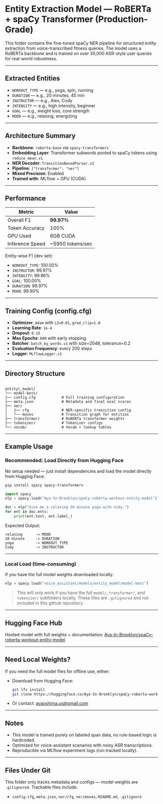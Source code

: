 # Entity Extraction Model — RoBERTa + spaCy Transformer (Production-Grade)

This folder contains the fine-tuned spaCy NER pipeline for structured entity extraction from voice-transcribed fitness queries. The model uses a RoBERTa backbone and is trained on over 30,000 ASR-style user queries for real-world robustness.

---

## Extracted Entities

- `WORKOUT_TYPE` — e.g., yoga, spin, running  
- `DURATION` — e.g., 20 minutes, 45 min  
- `INSTRUCTOR` — e.g., Alex, Cody  
- `INTENSITY` — e.g., high intensity, beginner  
- `GOAL` — e.g., weight loss, core strength  
- `MOOD` — e.g., relaxing, energizing  

---

## Architecture Summary

- **Backbone**: `roberta-base` via `spacy-transformers`
- **Embedding Layer**: Transformer subwords pooled to spaCy tokens using `reduce_mean.v1`
- **NER Decoder**: `TransitionBasedParser.v2`
- **Pipeline**: `["transformer", "ner"]`
- **Mixed Precision**: Enabled
- **Trained with**: MLflow + GPU (CUDA)

---

## Performance

| Metric           | Value     |
|------------------|-----------|
| Overall F1       | **99.97%** |
| Token Accuracy   | 100%      |
| GPU Used         | 6GB CUDA  |
| Inference Speed  | ~5950 tokens/sec |

Entity-wise F1 (dev set):

- `WORKOUT_TYPE`: 100.00%  
- `INSTRUCTOR`: 99.97%  
- `INTENSITY`: 99.86%  
- `GOAL`: 100.00%  
- `DURATION`: 99.97%  
- `MOOD`: 99.90%

---

## Training Config (config.cfg)

- **Optimizer**: `Adam` with `L2=0.01`, `grad_clip=1.0`
- **Learning Rate**: `1e-4`
- **Dropout**: `0.15`
- **Max Epochs**: `600` with early stopping
- **Batcher**: `batch_by_words.v1` with size=2048, tolerance=0.2
- **Evaluation Frequency**: every 200 steps
- **Logger**: `MLflowLogger.v1`

---

## Directory Structure

```

entity\_model/
└── model-best/
├── config.cfg            # Full training configuration
├── meta.json             # Metadata and final eval scores
├── ner/
│   ├── cfg               # NER-specific transition config
│   └── moves             # Transition graph for entities
├── transformer/          # RoBERTa transformer weights
├── tokenizer/            # Tokenizer configs
└── vocab/                # Vocab + lookup tables

````

---
## Example Usage

### Recommended: Load Directly from Hugging Face

No setup needed — just install dependencies and load the model directly from Hugging Face:

```bash
pip install spacy spacy-transformers
````

```python
import spacy
nlp = spacy.load("Aya-In-Brooklyn/spaCy-roberta-workout-entity-model")

doc = nlp("Give me a relaxing 30 minute yoga with Cody.")
for ent in doc.ents:
    print(ent.text, ent.label_)
```

Expected Output:

```
relaxing      -> MOOD  
30 minute     -> DURATION  
yoga          -> WORKOUT_TYPE  
Cody          -> INSTRUCTOR  
```

---

### Local Load (time-consuming)

If you have the full model weights downloaded locally:

```python
nlp = spacy.load("voice_assistant/models/entity_model/model-best")
```
> This will only work if you have the full `model/`, `transformer/`, and `tokenizer/` subfolders locally.
> These files are `.gitignored` and not included in this github repository.

---

## Hugging Face Hub

Hosted model with full weights + documentation:
 [Aya-In-Brooklyn/spaCy-roberta-workout-entity-model](https://huggingface.co/Aya-In-Brooklyn/spaCy-roberta-workout-entity-model)

---

## Need Local Weights?

If you need the full model files for offline use, either:

* Download from Hugging Face:

  ```bash
  git lfs install
  git clone https://huggingface.co/Aya-In-Brooklyn/spaCy-roberta-workout-entity-model
  ```

* Or contact: [ayaoshima.us@gmail.com](mailto:ayaoshima.us@gmail.com)
---

## Notes

* This model is trained purely on labeled span data, no rule-based logic is hardcoded.
* Optimized for voice-assistant scenarios with noisy ASR transcriptions.
* Reproducible via MLflow experiment logs (run tracked locally).

---

## Files Under Git

This folder only tracks metadata and configs — model weights are `.gitignored`.
Trackable files include:

* `config.cfg`, `meta.json`, `ner/cfg`, `ner/moves`, `README.md`, `.gitignore`